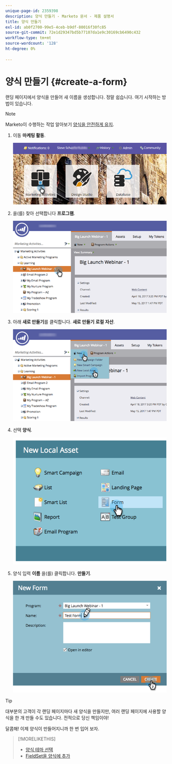 ```yaml
---
unique-page-id: 2359398
description: 양식 만들기 - Marketo 문서 - 제품 설명서
title: 양식 만들기
exl-id: ab0f2700-99e5-4ceb-b9df-80016f30fc85
source-git-commit: 72e1d29347bd5b77107da1e9c30169cb6490c432
workflow-type: tm+mt
source-wordcount: '128'
ht-degree: 0%

---
```


# 양식 만들기 {#create-a-form}

랜딩 페이지에서 양식을 만들어 새 이름을 생성합니다. 정말 쉽습니다. 여기 시작하는 방법이 있습니다.

>[!NOTE]
>
>Marketo이 수행하는 작업 알아보기 [양식을 안전하게 유지](https://nation.marketo.com/t5/Product-Documents/Forms-Service-Enhancements/ta-p/303670#M1038).

1. 이동 **마케팅 활동**.

   ![](assets/login-marketing-activities.png)

1. 을(를) 찾아 선택합니다 **프로그램**.

   ![](assets/programseelct.png)

1. 아래 **새로 만들기**&#x200B;를 클릭합니다. **새로 만들기** **로컬** **자산**.

   ![](assets/newlocalasset.png)

1. 선택 **양식**.

   ![](assets/image2014-9-15-17-3a1-3a20.png)

1. 양식 입력 **이름** 을(를) 클릭합니다. **만들기**.

   ![](assets/newformwithhands.png)

>[!TIP]
>
>대부분의 고객이 각 랜딩 페이지마다 새 양식을 만들지만, 여러 랜딩 페이지에 사용할 양식을 한 개 만들 수도 있습니다. 전적으로 당신 책임이야!

달콤해! 이제 양식이 만들어지니까 한 번 입어 보자.

>[!MORELIKETHIS]
>
>* [양식 테마 선택](/help/marketo/product-docs/demand-generation/forms/creating-a-form/select-a-form-theme.md)
>* [FieldSet을 양식에 추가](/help/marketo/product-docs/demand-generation/forms/form-fields/add-a-fieldset-to-a-form.md)

